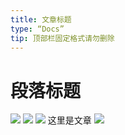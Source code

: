 ```yaml
---
title: 文章标题
type: “Docs”
tip: 顶部栏固定格式请勿删除
---
```

# 段落标题

![](http://localhost:5174/api/static/docs/1719476499732_Cowork4.jpg)
![](http://localhost:5174/api/static/docs/1719476499737_dev4.jpg)
![](http://localhost:5174/api/static/docs/1719476499739_Firewall2.jpg)
这里是文章
![](http://localhost:5174/api/static/docs/1719476537805_image.png)
